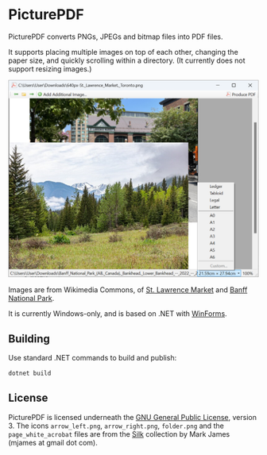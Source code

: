 # PicturePDF
PicturePDF converts PNGs, JPEGs and bitmap files into PDF files.

It supports placing multiple images on top of each other, changing the paper
size, and quickly scrolling within a directory. (It currently does not support
resizing images.)

![Screenshot of PicturePDF, placing two pictures on top of each other. The paper-size menu is open.](screenshot.png)

Images are from Wikimedia Commons, of [St. Lawrence Market] and [Banff National Park].

It is currently Windows-only, and is based on .NET with [WinForms].

## Building
Use standard .NET commands to build and publish:

```cmd
dotnet build
```

## License
PicturePDF is licensed underneath the [GNU General Public License], version 3.
The icons `arrow_left.png`, `arrow_right.png`, `folder.png` and the
`page_white_acrobat` files are from the [Silk] collection by Mark James
(mjames at gmail dot com).

[WinForms]: https://docs.microsoft.com/en-us/dotnet/framework/winforms/
[St. Lawrence Market]: https://commons.wikimedia.org/wiki/File:St._Lawrence_Market,_Toronto.png
[Banff National Park]: https://commons.wikimedia.org/wiki/File:Banff_National_Park_(AB,_Canada),_Bankhead,_Lower_Bankhead_--_2022_--_2236.jpg
[GNU General Public License]: https://www.gnu.org/licenses/gpl-3.0.html
[Silk]: http://www.famfamfam.com/lab/icons/silk/

